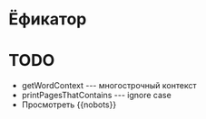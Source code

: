 # Ёфикатор

# TODO
* getWordContext --- многострочный контекст
* printPagesThatContains --- ignore case
* Просмотреть {{nobots}}